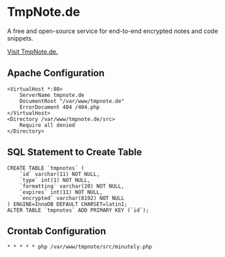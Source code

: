 # TmpNote.de

A free and open-source service for end-to-end encrypted notes and code snippets.

[Visit TmpNote.de.](https://tmpnote.de)

## Apache Configuration

    <VirtualHost *:80>
        ServerName tmpnote.de
        DocumentRoot "/var/www/tmpnote.de"
        ErrorDocument 404 /404.php
    </VirtualHost>
    <Directory /var/www/tmpnote.de/src>
        Require all denied
    </Directory>

## SQL Statement to Create Table

    CREATE TABLE `tmpnotes` (
        `id` varchar(11) NOT NULL,
        `type` int(1) NOT NULL,
        `formatting` varchar(20) NOT NULL,
        `expires` int(11) NOT NULL,
        `encrypted` varchar(8192) NOT NULL
    ) ENGINE=InnoDB DEFAULT CHARSET=latin1;
    ALTER TABLE `tmpnotes` ADD PRIMARY KEY (`id`);
    
## Crontab Configuration

    * * * * * php /var/www/tmpnote/src/minutely.php
